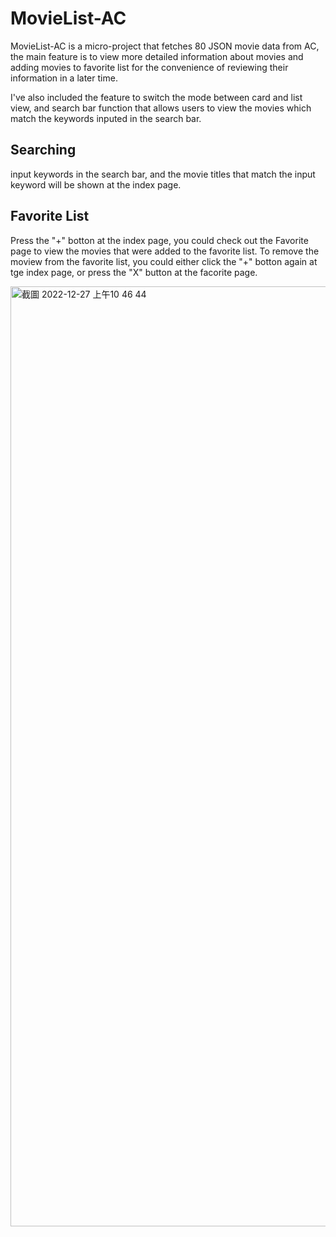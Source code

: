 # MovieList-AC

MovieList-AC is a micro-project that fetches 80 JSON movie data from AC, the main feature is to view more detailed information about movies and 
adding movies to favorite list for the convenience of reviewing their information in a later time. 

I've also included the feature to switch the mode between card and list view, and search bar function that allows users to view the movies which match
the keywords inputed in the search bar.

## Searching
input keywords in the search bar, and the movie titles that match the input keyword will be shown at the index page.

## Favorite List
Press the "+" botton at the index page, you could check out the Favorite page to view the movies that were added to the favorite list. To remove the moview from the favorite list, you could either click the "+" botton again at tge index page, or press the "X" button at the facorite page.

<img width="1504" alt="截圖 2022-12-27 上午10 46 44" src="https://user-images.githubusercontent.com/121414639/209603116-07c90dc5-fec8-48ff-ba6d-d8a9a2a440e7.png">
